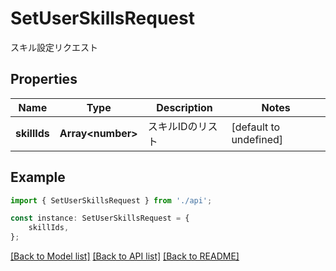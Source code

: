 # SetUserSkillsRequest

スキル設定リクエスト

## Properties

Name | Type | Description | Notes
------------ | ------------- | ------------- | -------------
**skillIds** | **Array&lt;number&gt;** | スキルIDのリスト | [default to undefined]

## Example

```typescript
import { SetUserSkillsRequest } from './api';

const instance: SetUserSkillsRequest = {
    skillIds,
};
```

[[Back to Model list]](../README.md#documentation-for-models) [[Back to API list]](../README.md#documentation-for-api-endpoints) [[Back to README]](../README.md)
